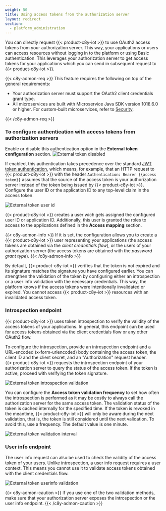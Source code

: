 ```yaml
---
weight: 50
title: Using access tokens from the authorization server
layout: redirect
section:
  - platform_administration
---
```


<a name="configuring-authentication-with-oauth2-access-tokens-from-authorization-servers"></a>

You can directly request {{< product-c8y-iot >}} to use OAuth2 access tokens from your authorization server.
This way, your applications or users can access resources without logging in to the platform
or using Basic authentication. This leverages your authorization server to get access tokens for your applications which you can send in subsequent request to
{{< product-c8y-iot >}}.

{{< c8y-admon-req >}}
This feature requires the following on top of the general requirements:

* Your authorization server must support the OAuth2 client credentials grant type.
* All microservices are built with Microservice Java SDK version 1018.6.0 or higher. For custom-built microservices, refer to [Security](/microservice-sdk/concept/#security).

{{< /c8y-admon-req >}}

### To configure authentication with access tokens from authorization servers

Enable or disable this authentication option in the **External token configuration** section.
![External token disabled](/images/users-guide/Administration/sso-access-token-external-iam-disabled.png)

If enabled, this authentication takes precedence over the standard [JWT token authentication](https://cumulocity.com/api/core/#section/Authentication/JWT), which means, for example, that an HTTP request to {{< product-c8y-iot >}} with the header `Authentication: Bearer {{access token}}` assumes that the source of the access token is your authorization server instead of the token being issued by {{< product-c8y-iot >}}.
Configure the user ID or the application ID to any top-level claim in the access token.

![External token user id](/images/users-guide/Administration/sso-access-token-external-iam-user-id-config.png)

{{< product-c8y-iot >}} creates a user wich gets assigned the configured user ID or application ID. Additionally, this user is granted the roles to access to the applications defined in the **Access mapping** section.

{{< c8y-admon-info >}}
If it is set, the configuration allows you to create a {{< product-c8y-iot >}} user representing your applications (the access tokens are obtained via the *client credentials flow*),
or the users of your authorization server (the access tokens are obtained with the *password grant type*).
{{< /c8y-admon-info >}}

By default, {{< product-c8y-iot >}} verifies that the token is not expired and its signature matches the signature you have configured earlier.
You can strengthen the validation of the token by configuring either an introspection or a user info validation with the necessary credentials.
This way, the platform knows if the access tokens were intentionally invalidated or expired. You cannot access {{< product-c8y-iot >}} resources with an invalidated access token.

### Introspection endpoint

{{< product-c8y-iot >}} uses token introspection to verify the validity of the access tokens of your applications. In general, this endpoint can be used for access tokens obtained via the client credentials flow or any other OAuth2 flow.

To configure the introspection, provide an introspection endpoint and a URL-encoded (x-form-urlencoded) body containing the access token, the client ID and the client secret, and an "Authorization" request header.  
{{< product-c8y-iot >}} requests the introspection endpoint of your authorization server to query the status of the access token.
If the token is active, proceed with verifying the token signature.

![External token introspection validation](/images/users-guide/Administration/sso-access-token-external-iam-introspection-validation.png)

You can configure the **Access token validation frequency** to set how often the introspection is performed
as it may be costly to always call the authorization server for the same access token. The validation status of the token is cached internally for the specified time.
If the token is revoked in the meantime, {{< product-c8y-iot >}} will only be aware during the next validation, that is, the token is still considered until the next validation.
To avoid this, use a frequency. The default value is one minute.

![External token validation interval](/images/users-guide/Administration/sso-access-token-external-iam-validation-interval.png)

### User info endpoint

The user info request can also be used to check the validity of the access token of your users.
Unlike introspection, a user info request requires a user context. This means you cannot use it to validate access tokens obtained with the client credentials flow.

![External token userinfo validation](/images/users-guide/Administration/sso-access-token-external-iam-userinfo-validation.png)

{{< c8y-admon-caution >}}
If you use one of the two validation methods, make sure that your authorization server exposes the introspection or the user info endpoint.
{{< /c8y-admon-caution >}}
